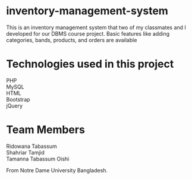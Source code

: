 # inventory-management-system
This is an inventory management system that two of my classmates and I developed for our DBMS course project. Basic features like adding categories, bands, products, and orders are available

# Technologies used in this project
PHP<br>
MySQL<br>
HTML<br>
Bootstrap<br>
jQuery<br>

# Team Members
Ridowana Tabassum<br>
Shahriar Tamjid<br>
Tamanna Tabassum Oishi<br>

From Notre Dame University Bangladesh.
